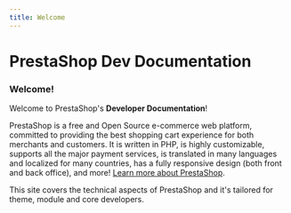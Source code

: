 ```yaml
---
title: Welcome
---
```


# PrestaShop Dev Documentation

### Welcome!

Welcome to PrestaShop's **Developer Documentation**!

PrestaShop is a free and Open Source e-commerce web platform, committed to providing the best shopping cart experience for both merchants and customers. It is written in PHP, is highly customizable, supports all the major payment services, is translated in many languages and localized for many countries, has a fully responsive design (both front and back office), and more! [Learn more about PrestaShop](https://www.prestashop.com/). 

This site covers the technical aspects of PrestaShop and it's tailored for theme, module and core developers.
